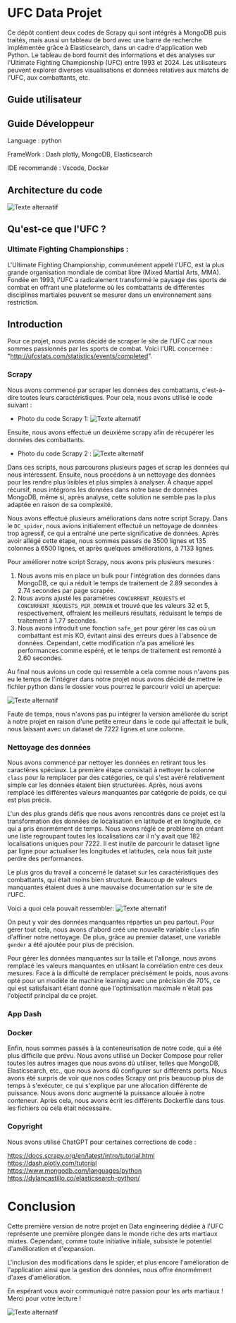 # UFC Data Projet 

Ce dépôt contient deux codes de Scrapy qui sont intégrés à MongoDB puis traités, mais aussi un tableau de bord avec une barre de recherche implémentée grâce à Elasticsearch, dans un cadre d'application web Python. Le tableau de bord fournit des informations et des analyses sur l'Ultimate Fighting Championship (UFC) entre 1993 et 2024. Les utilisateurs peuvent explorer diverses visualisations et données relatives aux matchs de l'UFC, aux combattants, etc.

## Guide utilisateur 

## Guide Développeur 

Language : python

FrameWork : Dash plotly, MongoDB, Elasticsearch
 
IDE recommandé : Vscode, Docker 

## 	Architecture du code 
![Texte alternatif](image_rapport/architecture.png)


## Qu'est-ce que l'UFC ?

### Ultimate Fighting Championships :

L'Ultimate Fighting Championship, communément appelé l'UFC, est la plus grande organisation mondiale de combat libre (Mixed Martial Arts, MMA). Fondée en 1993, l'UFC a radicalement transformé le paysage des sports de combat en offrant une plateforme où les combattants de différentes disciplines martiales peuvent se mesurer dans un environnement sans restriction.

## Introduction
Pour ce projet, nous avons décidé de scraper le site de l'UFC car nous sommes passionnés par les sports de combat. Voici l'URL concernée : 
"http://ufcstats.com/statistics/events/completed".

### Scrapy

Nous avons commencé par scraper les données des combattants, c'est-à-dire toutes leurs caractéristiques. Pour cela, nous avons utilisé le code suivant :

- Photo du code Scrapy 1:
![Texte alternatif](image_rapport/scrapyf.png)

Ensuite, nous avons effectué un deuxième scrapy afin de récupérer les données des combattants.
- Photo du code Scrapy 2 :
 ![Texte alternatif](image_rapport/scrapyc.png)

Dans ces scripts, nous parcourons plusieurs pages et scrap les données qui nous intéressent. Ensuite, nous procédons à un nettoyage des données pour les rendre plus lisibles et plus simples à analyser. À chaque appel récursif, nous intégrons les données dans notre base de données MongoDB, même si, après analyse, cette solution ne semble pas la plus adaptée en raison de sa complexité.

Nous avons effectué plusieurs améliorations dans notre script Scrapy. Dans le `DC_spider`, nous avions initialement effectué un nettoyage de données trop agressif, ce qui a entraîné une perte significative de données. Après avoir allégé cette étape, nous sommes passés de 3500 lignes et 135 colonnes à 6500 lignes, et après quelques améliorations, à 7133 lignes.

Pour améliorer notre script Scrapy, nous avons pris plusieurs mesures :
1. Nous avons mis en place un bulk pour l'intégration des données dans MongoDB, ce qui a réduit le temps de traitement de 2.89 secondes à 2.74 secondes par page scrapée.
2. Nous avons ajusté les paramètres `CONCURRENT_REQUESTS` et `CONCURRENT_REQUESTS_PER_DOMAIN` et trouvé que les valeurs 32 et 5, respectivement, offraient les meilleurs résultats, réduisant le temps de traitement à 1.77 secondes.
3. Nous avons introduit une fonction `safe_get` pour gérer les cas où un combattant est mis KO, évitant ainsi des erreurs dues à l'absence de données. Cependant, cette modification n'a pas amélioré les performances comme espéré, et le temps de traitement est remonté à 2.60 secondes.

Au final nous avions un code qui ressemble a cela comme nous n'avons pas eu le temps de l'intégrer dans notre projet nous avons décidé de mettre le fichier python dans le dossier vous pourrez le parcourir voici un aperçue:

![Texte alternatif](image_rapport/scrapyup.png)

Faute de temps, nous n'avons pas pu intégrer la version améliorée du script à notre projet en raison d'une petite erreur dans le code qui affectait le bulk, nous laissant avec un dataset de 7222 lignes et une colonne.

### Nettoyage des données

Nous avons commencé par nettoyer les données en retirant tous les caractères spéciaux. La première étape consistait à nettoyer la colonne `class` pour la remplacer par des catégories, ce qui s'est avéré relativement simple car les données étaient bien structurées. Après, nous avons remplacé les différentes valeurs manquantes par catégorie de poids, ce qui est plus précis.

L'un des plus grands défis que nous avons rencontrés dans ce projet est la transformation des données de localisation en latitude et en longitude, ce qui a pris énormément de temps. Nous avons réglé ce problème en créant une liste regroupant toutes les localisations car il n'y avait que 182 localisations uniques pour 7222. Il est inutile de parcourir le dataset ligne par ligne pour actualiser les longitudes et latitudes, cela nous fait juste perdre des performances.

Le plus gros du travail a concerné le dataset sur les caractéristiques des combattants, qui était moins bien structuré. Beaucoup de valeurs manquantes étaient dues à une mauvaise documentation sur le site de l'UFC. 

Voici a quoi cela pouvait ressembler:
![Texte alternatif](image_rapport/carac.png)

On peut y voir des données manquantes réparties un peu partout. Pour gérer tout cela, nous avons d'abord créé une nouvelle variable `class` afin d'affiner notre nettoyage. De plus, grâce au premier dataset, une variable `gender` a été ajoutée pour plus de précision.

Pour gérer les données manquantes sur la taille et l'allonge, nous avons remplacé les valeurs manquantes en utilisant la corrélation entre ces deux mesures. Face à la difficulté de remplacer précisément le poids, nous avons opté pour un modèle de machine learning avec une précision de 70%, ce qui est satisfaisant étant donné que l'optimisation maximale n'était pas l'objectif principal de ce projet.

### App Dash

### Docker 

Enfin, nous sommes passés à la conteneurisation de notre code, qui a été plus difficile que prévu. Nous avons utilisé un Docker Compose pour relier toutes les autres images que nous avons dû utiliser, telles que MongoDB, Elasticsearch, etc., que nous avons dû configurer sur différents ports. Nous avons été surpris de voir que nos codes Scrapy ont pris beaucoup plus de temps à s'exécuter, ce qui s'explique par une allocation différente de puissance. Nous avons donc augmenté la puissance allouée à notre conteneur. Après cela, nous avons écrit les différents Dockerfile dans tous les fichiers où cela était nécessaire.

### Copyright 

Nous avons utilisé ChatGPT pour certaines corrections de code :

https://docs.scrapy.org/en/latest/intro/tutorial.html
https://dash.plotly.com/tutorial
https://www.mongodb.com/languages/python
https://dylancastillo.co/elasticsearch-python/



# Conclusion 

Cette première version de notre projet en Data engineering  dédiée à l'UFC représente une première plongée dans le monde riche des arts martiaux mixtes. Cependant, comme toute initiative initiale, subsiste le potentiel d'amélioration et d'expansion.

L'inclusion des modifications dans le spider, et plus encore l'amélioration de l'application ainsi que la gestion des données, nous offre énormément d'axes d'amélioration.

En espérant vous avoir communiqué notre passion pour les arts martiaux ! Merci pour votre lecture !

![Texte alternatif](image_rapport/goodbye.png)






























